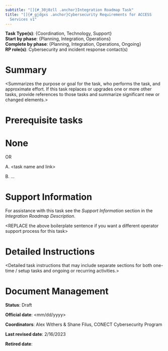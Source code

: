 ```yaml
---
subtitle: "[]{#_30j0zll .anchor}Integration Roadmap Task"
title: "[]{#_gjdgxs .anchor}Cybersecurity Requirements for ACCESS
  Services v1"
---
```


**Task Type(s)**: {Coordination, Technology, Support}\
**Start by phase**: {Planning, Integration, Operations}\
**Complete by phase**: {Planning, Integration, Operations, Ongoing}\
**RP role(s)**: Cybersecurity and incident response contact(s)

# Summary

\<Summarizes the purpose or goal for the task, who performs the task,
and approximate effort. If this task replaces or upgrades one or more
other tasks, provide references to those tasks and summarize significant
new or changed elements.\>

# Prerequisite tasks

# None

OR

A.  \<task name and link\>

B.  ...

# Support Information

For assistance with this task see the *Support Information* section in
the *Integration Roadmap Description*.

\<REPLACE the above boilerplate sentence if you want a different
operator support process for this task\>

# Detailed Instructions

\<Detailed task instructions that may include separate sections for both
one-time / setup tasks and ongoing or recurring activities.\>

# Document Management

**Status**: Draft

**Official date**: \<mm/dd/yyyy\>

**Coordinators**: Alex Withers & Shane Filus, CONECT Cybersecurity
Program

**Last revised date**: 2/16/2023

**Retired date**:

